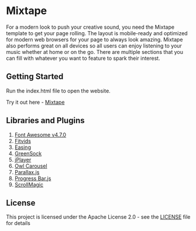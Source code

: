 # Mixtape
For a modern look to push your creative sound, you need the Mixtape template to get your page rolling. The layout is mobile-ready and optimized for modern web browsers for your page to always look amazing. Mixtape also performs great on all devices so all users can enjoy listening to your music whether at home or on the go. There are multiple sections that you can fill with whatever you want to feature to spark their interest.

## Getting Started

Run the index.html file to open the website.

Try it out here - [Mixtape](https://alexnjoroge.github.io/mixtape-website/)

## Libraries and Plugins 

1. [Font Awesome v4.7.0](https://fontawesome.com/)
2. [Fitvids](http://fitvidsjs.com/)
3. [Easing](http://gsgd.co.uk/sandbox/jquery/easing/)
4. [GreenSock](https://greensock.com/)
5. [jPlayer](http://jplayer.org/)
6. [Owl Carousel](https://owlcarousel2.github.io/OwlCarousel2/)
7. [Parallax.js](http://pixelcog.github.io/parallax.js/)
8. [Progress Bar.js](https://kimmobrunfeldt.github.io/progressbar.js/)
9. [ScrollMagic](http://scrollmagic.io/)


## License

This project is licensed under the Apache License 2.0 - see the [LICENSE](LICENSE) file for details


